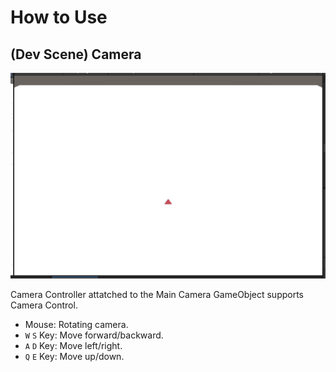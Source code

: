 # How to Use

## (Dev Scene) Camera

![](./.HowToUse/GameWindow.png)

Camera Controller attatched to the Main Camera GameObject supports Camera Control.  

* Mouse: Rotating camera.
* `W` `S` Key: Move forward/backward.
* `A` `D` Key: Move left/right.
* `Q` `E` Key: Move up/down.
